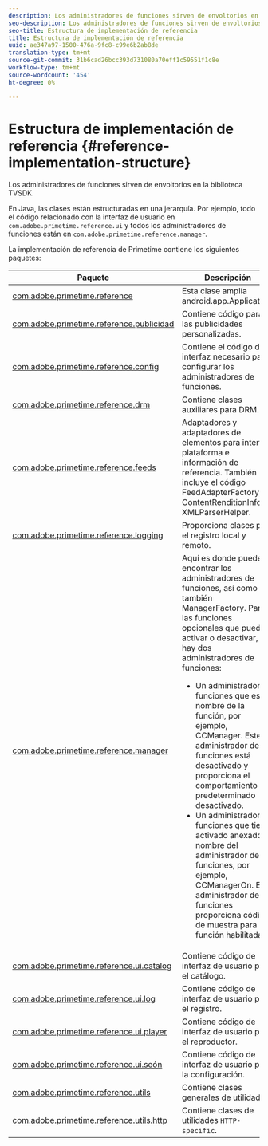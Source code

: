 ```yaml
---
description: Los administradores de funciones sirven de envoltorios en la biblioteca TVSDK.
seo-description: Los administradores de funciones sirven de envoltorios en la biblioteca TVSDK.
seo-title: Estructura de implementación de referencia
title: Estructura de implementación de referencia
uuid: ae347a97-1500-476a-9fc8-c99e6b2ab8de
translation-type: tm+mt
source-git-commit: 31b6cad26bcc393d731080a70eff1c59551f1c8e
workflow-type: tm+mt
source-wordcount: '454'
ht-degree: 0%

---
```



# Estructura de implementación de referencia {#reference-implementation-structure}

Los administradores de funciones sirven de envoltorios en la biblioteca TVSDK.

En Java, las clases están estructuradas en una jerarquía. Por ejemplo, todo el código relacionado con la interfaz de usuario en `com.adobe.primetime.reference.ui` y todos los administradores de funciones están en `com.adobe.primetime.reference.manager`.

La implementación de referencia de Primetime contiene los siguientes paquetes:

| Paquete | Descripción |
|--- |--- |
| [com.adobe.primetime.reference](https://help.adobe.com/en_US/primetime/api/reference_implementation/android/javadoc/com/adobe/primetime/reference/PrimetimeReference.html) | Esta clase amplía android.app.Application. |
| [com.adobe.primetime.reference.publicidad](https://help.adobe.com/en_US/primetime/api/reference_implementation/android/javadoc/com/adobe/primetime/reference/advertising/package-summary.html) | Contiene código para las publicidades personalizadas. |
| [com.adobe.primetime.reference.config](https://help.adobe.com/en_US/primetime/api/reference_implementation/android/javadoc/com/adobe/primetime/reference/config/package-summary.html) | Contiene el código de interfaz necesario para configurar los administradores de funciones. |
| [com.adobe.primetime.reference.drm](https://help.adobe.com/en_US/primetime/api/reference_implementation/android/javadoc/com/adobe/primetime/reference/drm/package-summary.html) | Contiene clases auxiliares para DRM. |
| [com.adobe.primetime.reference.feeds](https://help.adobe.com/en_US/primetime/api/reference_implementation/android/javadoc/com/adobe/primetime/reference/feeds/package-summary.html) | Adaptadores y adaptadores de elementos para interfaz, plataforma e información de referencia. También incluye el código FeedAdapterFactory, ContentRenditionInfo y XMLParserHelper. |
| [com.adobe.primetime.reference.logging](https://help.adobe.com/en_US/primetime/api/reference_implementation/android/javadoc/com/adobe/primetime/reference/logging/package-summary.html) | Proporciona clases para el registro local y remoto. |
| [com.adobe.primetime.reference.manager](https://help.adobe.com/en_US/primetime/api/reference_implementation/android/javadoc/com/adobe/primetime/reference/manager/package-summary.html) | Aquí es donde puede encontrar los administradores de funciones, así como también ManagerFactory. Para las funciones opcionales que puede activar o desactivar, hay dos administradores de funciones: <ul><li>Un administrador de funciones que es el nombre de la función, por ejemplo, CCManager. Este administrador de funciones está desactivado y proporciona el comportamiento predeterminado desactivado.</li><li>Un administrador de funciones que tiene activado anexado al nombre del administrador de funciones, por ejemplo, CCManagerOn. Este administrador de funciones proporciona código de muestra para la función habilitada.</li></ul> |
| [com.adobe.primetime.reference.ui.catalog](https://help.adobe.com/en_US/primetime/api/reference_implementation/android/javadoc/com/adobe/primetime/reference/ui/catalog/package-summary.html) | Contiene código de interfaz de usuario para el catálogo. |
| [com.adobe.primetime.reference.ui.log](https://help.adobe.com/en_US/primetime/api/reference_implementation/android/javadoc/com/adobe/primetime/reference/ui/log/package-summary.html) | Contiene código de interfaz de usuario para el registro. |
| [com.adobe.primetime.reference.ui.player](https://help.adobe.com/en_US/primetime/api/reference_implementation/android/javadoc/com/adobe/primetime/reference/ui/player/package-summary.html) | Contiene código de interfaz de usuario para el reproductor. |
| [com.adobe.primetime.reference.ui.seón](https://help.adobe.com/en_US/primetime/api/reference_implementation/android/javadoc/com/adobe/primetime/reference/ui/settings/package-summary.html) | Contiene código de interfaz de usuario para la configuración. |
| [com.adobe.primetime.reference.utils](https://help.adobe.com/en_US/primetime/api/reference_implementation/android/javadoc/com/adobe/primetime/reference/utils/package-summary.html) | Contiene clases generales de utilidades. |
| [com.adobe.primetime.reference.utils.http](https://help.adobe.com/en_US/primetime/api/reference_implementation/android/javadoc/com/adobe/primetime/reference/utils/http/package-summary.html) | Contiene clases de utilidades `HTTP-specific`. |
